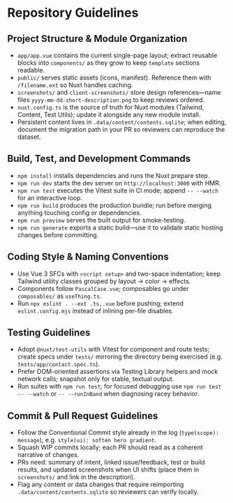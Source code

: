 # Repository Guidelines

## Project Structure & Module Organization
- `app/app.vue` contains the current single-page layout; extract reusable blocks into `components/` as they grow to keep `template` sections readable.
- `public/` serves static assets (icons, manifest). Reference them with `/filename.ext` so Nuxt handles caching.
- `screenshots/` and `client-screenshots/` store design references—name files `yyyy-mm-dd-short-description.png` to keep reviews ordered.
- `nuxt.config.ts` is the source of truth for Nuxt modules (Tailwind, Content, Test Utils); update it alongside any new module install.
- Persistent content lives in `.data/content/contents.sqlite`; when editing, document the migration path in your PR so reviewers can reproduce the dataset.

## Build, Test, and Development Commands
- `npm install` installs dependencies and runs the Nuxt prepare step.
- `npm run dev` starts the dev server on `http://localhost:3000` with HMR.
- `npm run test` executes the Vitest suite in CI mode; append `-- --watch` for an interactive loop.
- `npm run build` produces the production bundle; run before merging anything touching config or dependencies.
- `npm run preview` serves the built output for smoke-testing.
- `npm run generate` exports a static build—use it to validate static hosting changes before committing.

## Coding Style & Naming Conventions
- Use Vue 3 SFCs with `<script setup>` and two-space indentation; keep Tailwind utility classes grouped by layout → color → effects.
- Components follow `PascalCase.vue`; composables go under `composables/` as `useThing.ts`.
- Run `npx eslint . --ext .ts,.vue` before pushing; extend `eslint.config.mjs` instead of inlining per-file disables.

## Testing Guidelines
- Adopt `@nuxt/test-utils` with Vitest for component and route tests; create specs under `tests/` mirroring the directory being exercised (e.g. `tests/app/contact.spec.ts`).
- Prefer DOM-oriented assertions via Testing Library helpers and mock network calls; snapshot only for stable, textual output.
- Run suites with `npm run test`; for focused debugging use `npm run test -- --watch` or `-- --runInBand` when diagnosing racey behavior.

## Commit & Pull Request Guidelines
- Follow the Conventional Commit style already in the log (`type(scope): message`), e.g. `style(ui): soften hero gradient`.
- Squash WIP commits locally; each PR should read as a coherent narrative of changes.
- PRs need: summary of intent, linked issue/feedback, test or build results, and updated screenshots when UI shifts (place them in `screenshots/` and link in the description).
- Flag any content or data changes that require reimporting `.data/content/contents.sqlite` so reviewers can verify locally.
